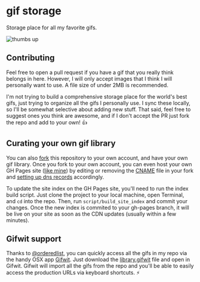 # gif storage

Storage place for all my favorite gifs.

![thumbs up](thumbs-up/thumbs-up.gif)

## Contributing

Feel free to open a pull request if you have a gif that you really think belongs in here. However, I will only accept images that I think I will personally want to use. A file size of under 2MB is recommended.

I'm not trying to build a comprehensive storage place for the world's best gifs, just trying to organize all the gifs I personally use. I sync these locally, so I'll be somewhat selective about adding new stuff. That said, feel free to suggest ones you think are awesome, and if I don't accept the PR just fork the repo and add to your own! :thumbsup:

## Curating your own gif library

You can also [fork](https://github.com/thedavidthomas/gifs/fork) this repository to your own account, and have your own gif library. Once you fork to your own account, you can even host your own GH Pages site ([like mine](http://gifs.dav.sx/)) by editing or removing the [CNAME](https://github.com/thedavidthomas/gifs/blob/gh-pages/CNAME) file in your fork and [setting up dns records](https://help.github.com/articles/setting-up-a-custom-domain-with-github-pages/) accordingly.

To update the site index on the GH Pages site, you'll need to run the index build script. Just clone the project to your local machine, open Terminal, and `cd` into the repo. Then, run `script/build_site_index` and commit your changes. Once the new index is commited to your gh-pages branch, it will be live on your site as soon as the CDN updates (usually within a few minutes).

## Gifwit support

Thanks to [@orderedlist](http://github.com/orderedlist), you can quickly access all the gifs in my repo via the handy OSX app [Gifwit](http://gifwit.com/). Just download the [library.gifwit](http://gifs.dav.sx/library.gifwit ) file and open in Gifwit. Gifwit will import all the gifs from the repo and you'll be able to easily access the production URLs via keyboard shortcuts. :zap:
